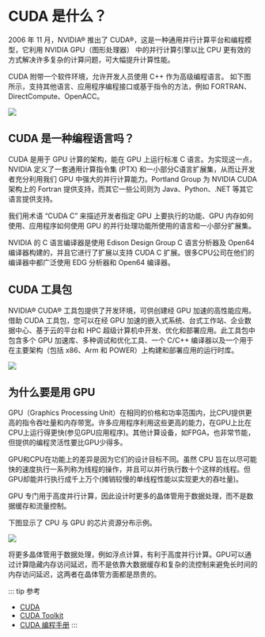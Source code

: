 # CUDA 是什么？

2006 年 11 月，NVIDIA® 推出了 CUDA®，这是一种通用并行计算平台和编程模型，它利用 NVIDIA GPU（图形处理器） 中的并行计算引擎以比 CPU 更有效的方式解决许多复杂的计算问题，可大幅提升计算性能。

CUDA 附带一个软件环境，允许开发人员使用 C++ 作为高级编程语言。 如下图所示，支持其他语言、应用程序编程接口或基于指令的方法，例如 FORTRAN、DirectCompute、OpenACC。

![](/images/cuda/003.png)

## CUDA 是一种编程语言吗？

CUDA 是用于 GPU 计算的架构，能在 GPU 上运行标准 C 语言。为实现这一点，NVIDIA 定义了一套通用计算指令集 (PTX) 和一小部分C语言扩展集，从而让开发者充分利用我们 GPU 中强大的并行计算能力。Portland Group 为 NVIDIA CUDA 架构上的 Fortran 提供支持，而其它一些公司则为 Java、Python、.NET 等其它语言提供支持。

我们用术语 “CUDA C” 来描述开发者指定 GPU 上要执行的功能、GPU 内存如何使用、应用程序如何使用 GPU 的并行处理功能所使用的语言和一小部分扩展集。

NVIDIA 的 C 语言编译器是使用 Edison Design Group C 语言分析器及 Open64 编译器构建的，并且它进行了扩展以支持 CUDA C 扩展。很多CPU公司在他们的编译器中都广泛使用 EDG 分析器和 Open64 编译器。

## CUDA 工具包

NVIDIA® CUDA® 工具包提供了开发环境，可供创建经 GPU 加速的高性能应用。借助 CUDA 工具包，您可以在经 GPU 加速的嵌入式系统、台式工作站、企业数据中心、基于云的平台和 HPC 超级计算机中开发、优化和部署应用。此工具包中包含多个 GPU 加速库、多种调试和优化工具、一个 C/C++ 编译器以及一个用于在主要架构（包括 x86、Arm 和 POWER）上构建和部署应用的运行时库。

![](/images/cuda/002.png)

## 为什么要是用 GPU

GPU（Graphics Processing Unit）在相同的价格和功率范围内，比CPU提供更高的指令吞吐量和内存带宽。许多应用程序利用这些更高的能力，在GPU上比在CPU上运行得更快(参见GPU应用程序)。其他计算设备，如FPGA，也非常节能，但提供的编程灵活性要比GPU少得多。

GPU和CPU在功能上的差异是因为它们的设计目标不同。虽然 CPU 旨在以尽可能快的速度执行一系列称为线程的操作，并且可以并行执行数十个这样的线程。但GPU却能并行执行成千上万个(摊销较慢的单线程性能以实现更大的吞吐量)。

GPU 专门用于高度并行计算，因此设计时更多的晶体管用于数据处理，而不是数据缓存和流量控制。

下图显示了 CPU 与 GPU 的芯片资源分布示例。

![](/images/cuda/004.png)

将更多晶体管用于数据处理，例如浮点计算，有利于高度并行计算。GPU可以通过计算隐藏内存访问延迟，而不是依靠大数据缓存和复杂的流控制来避免长时间的内存访问延迟，这两者在晶体管方面都是昂贵的。

::: tip 参考
* [CUDA](https://www.nvidia.cn/geforce/technologies/images/cuda/)
* [CUDA Toolkit](https://developer.nvidia.cn/zh-cn/cuda-toolkit)
* [CUDA 编程手册](https://developer.nvidia.com/zh-cn/blog/cuda-intro-cn/)
:::
